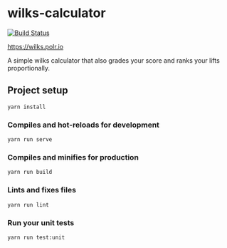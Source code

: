# wilks-calculator

[![Build Status](https://travis-ci.org/trepz/wilks-calculator.svg?branch=master)](https://travis-ci.org/trepz/wilks-calculator)

https://wilks.polr.io

A simple wilks calculator that also grades your score and ranks your lifts proportionally.

## Project setup
```
yarn install
```

### Compiles and hot-reloads for development
```
yarn run serve
```

### Compiles and minifies for production
```
yarn run build
```

### Lints and fixes files
```
yarn run lint
```

### Run your unit tests
```
yarn run test:unit
```
